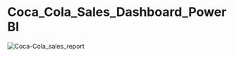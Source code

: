 # Coca_Cola_Sales_Dashboard_PowerBI
![Coca-Cola_sales_report](https://github.com/tahsinulhq/Coca_Cola_Sales_Dashboard_PoweBI/assets/38187601/d9462864-ca29-4c63-83c5-c52ce1649e31)
